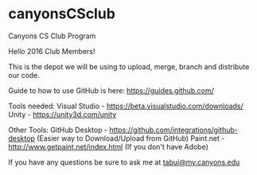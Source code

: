 # canyonsCSclub
Canyons CS Club Program

Hello 2016 Club Members!

This is the depot we will be using to upload, merge, branch and distribute our code.   

Guide to how to use GitHub is here:
https://guides.github.com/

Tools needed:
Visual Studio   - https://beta.visualstudio.com/downloads/
Unity           - https://unity3d.com/unity

Other Tools:
GitHub Desktop  - https://github.com/integrations/github-desktop (Easier way to Download/Upload from GitHub)
Paint.net       - http://www.getpaint.net/index.html (If you don't have Adobe)

If you have any questions be sure to ask me at tabui@my.canyons.edu
